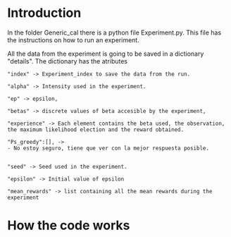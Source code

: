 # Introduction

In the folder Generic_cal there is a python file Experiment.py. This file has the instructions on how to run an experiment.

All the data from the experiment is going to be saved in a dictionary "details". The dictionary has the atributes
```
"index" -> Experiment_index to save the data from the run.

"alpha" -> Intensity used in the experiment.

"ep" -> epsilon,

"betas" -> discrete values of beta accesible by the experiment,

"experience" -> Each element contains the beta used, the observation, the maximum likelihood election and the reward obtained.

"Ps_greedy":[], -> 
- No estoy seguro, tiene que ver con la mejor respuesta posible.


"seed" -> Seed used in the experiment.

"epsilon" -> Initial value of epsilon

"mean_rewards" -> list containing all the mean rewards during the experiment
```

# How the code works
